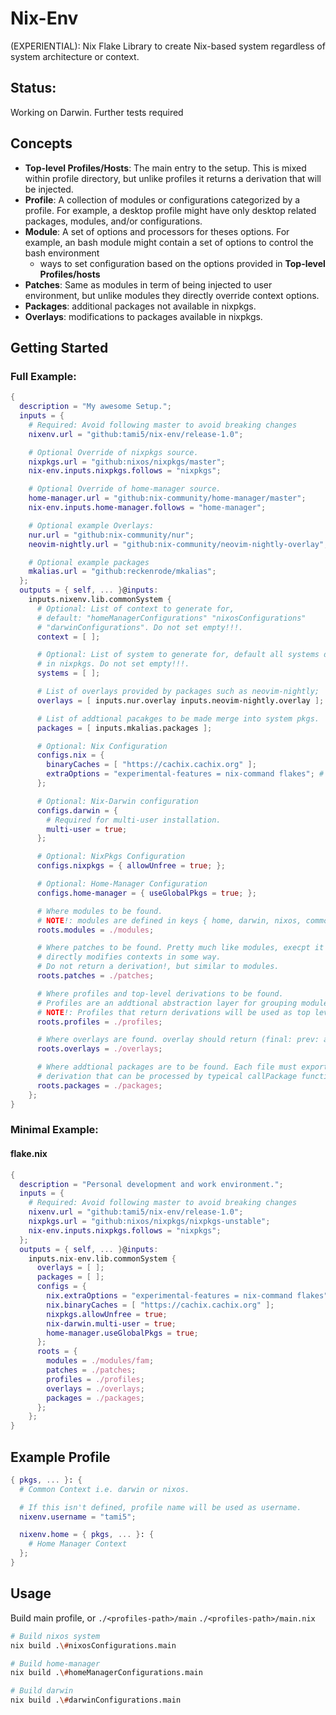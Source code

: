# Nix-Env

(EXPERIENTIAL): Nix Flake Library to create Nix-based system regardless of system architecture or context.

## Status:

Working on Darwin. Further tests required

## Concepts

- **Top-level Profiles/Hosts**: The main entry to the setup. This is mixed within
  profile directory, but unlike profiles it returns a derivation that will be
  injected.
- **Profile**: A collection of modules or configurations categorized by a profile.
  For example, a desktop profile might have only desktop related packages,
  modules, and/or configurations.
- **Module**: A set of options and processors for theses options. For example,
  an bash module might contain a set of options to control the bash environment
  + ways to set configuration based on the options provided in **Top-level
  Profiles/hosts**
- **Patches**: Same as modules in term of being injected to user environment,
  but unlike modules they directly override context options.
- **Packages**: additional packages not available in nixpkgs.
- **Overlays**: modifications to packages available in nixpkgs.

## Getting Started


### Full Example:
```nix
{
  description = "My awesome Setup.";
  inputs = {
    # Required: Avoid following master to avoid breaking changes
    nixenv.url = "github:tami5/nix-env/release-1.0";

    # Optional Override of nixpkgs source.
    nixpkgs.url = "github:nixos/nixpkgs/master";
    nix-env.inputs.nixpkgs.follows = "nixpkgs";

    # Optional Override of home-manager source.
    home-manager.url = "github:nix-community/home-manager/master";
    nix-env.inputs.home-manager.follows = "home-manager";

    # Optional example Overlays:
    nur.url = "github:nix-community/nur";
    neovim-nightly.url = "github:nix-community/neovim-nightly-overlay";

    # Optional example packages
    mkalias.url = "github:reckenrode/mkalias";
  };
  outputs = { self, ... }@inputs:
    inputs.nixenv.lib.commonSystem {
      # Optional: List of context to generate for,
      # default: "homeManagerConfigurations" "nixosConfigurations"
      # "darwinConfigurations". Do not set empty!!!.
      context = [ ];

      # Optional: List of system to generate for, default all systems defined
      # in nixpkgs. Do not set empty!!!.
      systems = [ ];

      # List of overlays provided by packages such as neovim-nightly;
      overlays = [ inputs.nur.overlay inputs.neovim-nightly.overlay ];

      # List of addtional pacakges to be made merge into system pkgs.
      packages = [ inputs.mkalias.packages ];

      # Optional: Nix Configuration
      configs.nix = {
        binaryCaches = [ "https://cachix.cachix.org" ];
        extraOptions = "experimental-features = nix-command flakes"; # This is the default.
      };

      # Optional: Nix-Darwin configuration
      configs.darwin = {
        # Required for multi-user installation.
        multi-user = true;
      };

      # Optional: NixPkgs Configuration
      configs.nixpkgs = { allowUnfree = true; };

      # Optional: Home-Manager Configuration
      configs.home-manager = { useGlobalPkgs = true; };

      # Where modules to be found.
      # NOTE!: modules are defined in keys { home, darwin, nixos, common };
      roots.modules = ./modules;

      # Where patches to be found. Pretty much like modules, execpt it
      # directly modifies contexts in some way.
      # Do not return a derivation!, but similar to modules.
      roots.patches = ./patches;

      # Where profiles and top-level derivations to be found.
      # Profiles are an addtional abstraction layer for grouping modules.
      # NOTE!: Profiles that return derivations will be used as top level profile. i.e. to setup system.
      roots.profiles = ./profiles;

      # Where overlays are found. overlay should return (final: prev: attrs)
      roots.overlays = ./overlays;

      # Where addtional packages are to be found. Each file must export a
      # derivation that can be processed by typeical callPackage function.
      roots.packages = ./packages;
    };
}
```

### Minimal Example:

#### flake.nix
```nix
{
  description = "Personal development and work environment.";
  inputs = {
    # Required: Avoid following master to avoid breaking changes
    nixenv.url = "github:tami5/nix-env/release-1.0";
    nixpkgs.url = "github:nixos/nixpkgs/nixpkgs-unstable";
    nix-env.inputs.nixpkgs.follows = "nixpkgs";
  };
  outputs = { self, ... }@inputs:
    inputs.nix-env.lib.commonSystem {
      overlays = [ ];
      packages = [ ];
      configs = {
        nix.extraOptions = "experimental-features = nix-command flakes";
        nix.binaryCaches = [ "https://cachix.cachix.org" ];
        nixpkgs.allowUnfree = true;
        nix-darwin.multi-user = true;
        home-manager.useGlobalPkgs = true;
      };
      roots = {
        modules = ./modules/fam;
        patches = ./patches;
        profiles = ./profiles;
        overlays = ./overlays;
        packages = ./packages;
      };
    };
}
```

## Example Profile
```nix
{ pkgs, ... }: {
  # Common Context i.e. darwin or nixos.

  # If this isn't defined, profile name will be used as username.
  nixenv.username = "tami5";

  nixenv.home = { pkgs, ... }: {
    # Home Manager Context
  };
}
```

## Usage

Build main profile, or `./<profiles-path>/main` `./<profiles-path>/main.nix`

```bash
# Build nixos system
nix build .\#nixosConfigurations.main

# Build home-manager
nix build .\#homeManagerConfigurations.main

# Build darwin
nix build .\#darwinConfigurations.main
```
